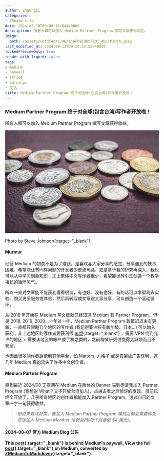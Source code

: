 ```yaml
---
author: ZhgChgLi
categories:
- ZRealm Life.
date: 2024-08-10T09:09:15.641+0000
description: 所有人都可以加入 Medium Partner Program 撰写文章获得收益。
image:
  path: /assets/cefdf4d41746/1*WFb9iQKt7iOj_4DLTPjHjA.jpeg
last_modified_at: 2024-09-13T09:30:14.534+0000
lockedPreviewOnly: true
render_with_liquid: false
tags:
- medium
- paywall
- stripe
- earnings
- 生活
title: Medium Partner Program 终于对全球(包含台湾)写作者开放啦！
---
```


### Medium Partner Program 终于对全球(包含台湾)写作者开放啦！



所有人都可以加入 Medium Partner Program 撰写文章获得收益。



![Photo by [Steve Johnson](https://unsplash.com/@steve_j?utm_content=creditCopyText&utm_medium=referral&utm_source=unsplash){:target="_blank"}](/assets/cefdf4d41746/1*WFb9iQKt7iOj_4DLTPjHjA.jpeg)



Photo by [Steve Johnson](https://unsplash.com/@steve_j?utm_content=creditCopyText&utm_medium=referral&utm_source=unsplash){:target="_blank"}



#### Murmur



经营 Medium 的初衷不是为了赚钱，是喜欢与大家分享的感觉，分享遇到的技术困难、希望能让有同样问题的开发者少走点弯路，或是基于我的研究再深入，我也可以从中学习到新知识；加上繁体中文写作者很少，希望能抛砖引玉创造一个教学相长的循环风气。



所以一直对文章能不能获利看得很淡，有也好、没有也好，有的话可以拿盈利去实验、购买更多服务或体验，然后再转写成文章跟大家分享，可以创造一个滚动循环。



从 2018 年开始在 Medium 写文章就已经知道 Medium 有 Partner Program，但是 2018, 2019, 2020…一年过一年，Medium Partner Program 政策迟迟未有更新，一直都只限制几个地区的写作者 (我记得亚洲只有新加坡、日本…) 可以加入获利；非上述地区的写作者要获利很 [麻烦](https://medium.com/tenzblog/%E5%9C%A8%E5%8F%B0%E7%81%A3%E5%8A%A0%E5%85%A5medium%E4%BB%98%E8%B2%BB%E7%89%86%E7%9A%84%E6%9A%AB%E8%A1%8C%E6%96%B9%E6%B3%95-6be1d0d999aa){:target="_blank"} ，需要 VPN 绕到允许的地区 + 需要该地区的帐户或手机之类的，之前稍微研究过觉得太麻烦而且不安全。



也因此很多创作者跳槽到其他平台，如 Matters, 方格子 或是自架放广告获利，这几年 Medium 真的流失了许多中文创作者。



#### Medium Partner Program



直到最近 2024/08 无意间在 Medium 在后台的 Banner 喵到邀请我加入 Partner Program (我想说 What？又不开放台湾加入)，点进去看之后惊讶的发现，目前已经全开放了，几乎所有地区的创作者都能加入 Partner Program，透过自已的文章一字一句获得收益。



> *但说来有点好笑，要加入 Medium Partner Program 赚钱之前会需要你先花钱加入 Medium Member 付费会员(每个月最低 $4 美元)。*



#### 2024–08–07 官方 Medium Blog 公告



**This [post](https://medium.com/zrealm-life/medium-partner-program-%E7%B5%82%E6%96%BC%E5%B0%8D%E5%85%A8%E7%90%83-%E5%8C%85%E5%90%AB%E5%8F%B0%E7%81%A3-%E5%AF%AB%E4%BD%9C%E8%80%85%E9%96%8B%E6%94%BE%E5%95%A6-cefdf4d41746){:target="_blank"} is behind Medium's paywall, View the full [post](https://medium.com/zrealm-life/medium-partner-program-%E7%B5%82%E6%96%BC%E5%B0%8D%E5%85%A8%E7%90%83-%E5%8C%85%E5%90%AB%E5%8F%B0%E7%81%A3-%E5%AF%AB%E4%BD%9C%E8%80%85%E9%96%8B%E6%94%BE%E5%95%A6-cefdf4d41746){:target="_blank"} on Medium, converted by [ZMediumToMarkdown](https://github.com/ZhgChgLi/ZMediumToMarkdown){:target="_blank"}.**